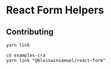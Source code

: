 # React Form Helpers

## Contributing

```
yarn link

cd examples-cra
yarn link "@blesswinsamuel/react-form"
```
